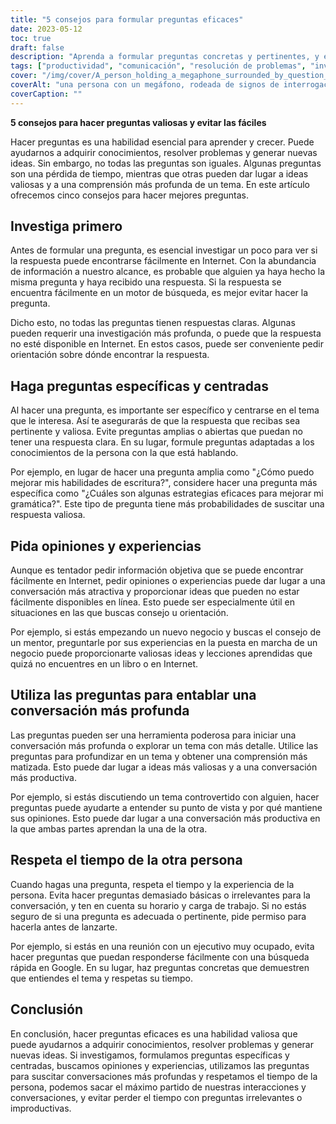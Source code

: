 ```yaml
---
title: "5 consejos para formular preguntas eficaces"
date: 2023-05-12
toc: true
draft: false
description: "Aprenda a formular preguntas concretas y pertinentes, y evite perder el tiempo."
tags: ["productividad", "comunicación", "resolución de problemas", "investigación", "conversación", "cuestionando", "información", "compromiso", "experiencia", "gestión del tiempo", "conocimiento", "competencias", "aprender", "colaboración", "pensamiento crítico", "curiosidad", "enfoque", "análisis", "consulta", "curiosidad"]
cover: "/img/cover/A_person_holding_a_megaphone_surrounded_by_question_marks.png"
coverAlt: "una persona con un megáfono, rodeada de signos de interrogación y exclamación, que representa la importancia de formular preguntas eficaces y buscar ideas valiosas"
coverCaption: ""
---
```


**5 consejos para hacer preguntas valiosas y evitar las fáciles**

Hacer preguntas es una habilidad esencial para aprender y crecer. Puede ayudarnos a adquirir conocimientos, resolver problemas y generar nuevas ideas. Sin embargo, no todas las preguntas son iguales. Algunas preguntas son una pérdida de tiempo, mientras que otras pueden dar lugar a ideas valiosas y a una comprensión más profunda de un tema. En este artículo ofrecemos cinco consejos para hacer mejores preguntas.

## Investiga primero

Antes de formular una pregunta, es esencial investigar un poco para ver si la respuesta puede encontrarse fácilmente en Internet. Con la abundancia de información a nuestro alcance, es probable que alguien ya haya hecho la misma pregunta y haya recibido una respuesta. Si la respuesta se encuentra fácilmente en un motor de búsqueda, es mejor evitar hacer la pregunta.

Dicho esto, no todas las preguntas tienen respuestas claras. Algunas pueden requerir una investigación más profunda, o puede que la respuesta no esté disponible en Internet. En estos casos, puede ser conveniente pedir orientación sobre dónde encontrar la respuesta.

## Haga preguntas específicas y centradas

Al hacer una pregunta, es importante ser específico y centrarse en el tema que le interesa. Así te asegurarás de que la respuesta que recibas sea pertinente y valiosa. Evite preguntas amplias o abiertas que puedan no tener una respuesta clara. En su lugar, formule preguntas adaptadas a los conocimientos de la persona con la que está hablando.

Por ejemplo, en lugar de hacer una pregunta amplia como "¿Cómo puedo mejorar mis habilidades de escritura?", considere hacer una pregunta más específica como "¿Cuáles son algunas estrategias eficaces para mejorar mi gramática?". Este tipo de pregunta tiene más probabilidades de suscitar una respuesta valiosa.

## Pida opiniones y experiencias

Aunque es tentador pedir información objetiva que se puede encontrar fácilmente en Internet, pedir opiniones o experiencias puede dar lugar a una conversación más atractiva y proporcionar ideas que pueden no estar fácilmente disponibles en línea. Esto puede ser especialmente útil en situaciones en las que buscas consejo u orientación.

Por ejemplo, si estás empezando un nuevo negocio y buscas el consejo de un mentor, preguntarle por sus experiencias en la puesta en marcha de un negocio puede proporcionarte valiosas ideas y lecciones aprendidas que quizá no encuentres en un libro o en Internet.

## Utiliza las preguntas para entablar una conversación más profunda

Las preguntas pueden ser una herramienta poderosa para iniciar una conversación más profunda o explorar un tema con más detalle. Utilice las preguntas para profundizar en un tema y obtener una comprensión más matizada. Esto puede dar lugar a ideas más valiosas y a una conversación más productiva.

Por ejemplo, si estás discutiendo un tema controvertido con alguien, hacer preguntas puede ayudarte a entender su punto de vista y por qué mantiene sus opiniones. Esto puede dar lugar a una conversación más productiva en la que ambas partes aprendan la una de la otra.

## Respeta el tiempo de la otra persona

Cuando hagas una pregunta, respeta el tiempo y la experiencia de la persona. Evita hacer preguntas demasiado básicas o irrelevantes para la conversación, y ten en cuenta su horario y carga de trabajo. Si no estás seguro de si una pregunta es adecuada o pertinente, pide permiso para hacerla antes de lanzarte.

Por ejemplo, si estás en una reunión con un ejecutivo muy ocupado, evita hacer preguntas que puedan responderse fácilmente con una búsqueda rápida en Google. En su lugar, haz preguntas concretas que demuestren que entiendes el tema y respetas su tiempo.

## Conclusión

En conclusión, hacer preguntas eficaces es una habilidad valiosa que puede ayudarnos a adquirir conocimientos, resolver problemas y generar nuevas ideas. Si investigamos, formulamos preguntas específicas y centradas, buscamos opiniones y experiencias, utilizamos las preguntas para suscitar conversaciones más profundas y respetamos el tiempo de la persona, podemos sacar el máximo partido de nuestras interacciones y conversaciones, y evitar perder el tiempo con preguntas irrelevantes o improductivas.